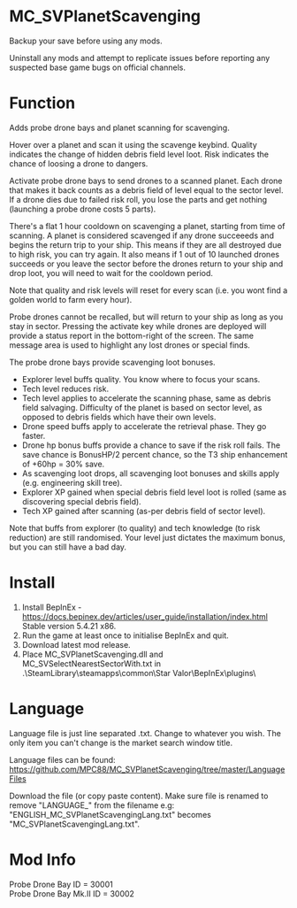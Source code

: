 # MC_SVPlanetScavenging  
  
Backup your save before using any mods.  
  
Uninstall any mods and attempt to replicate issues before reporting any suspected base game bugs on official channels.  
    
Function  
========  
Adds probe drone bays and planet scanning for scavenging.  
  
Hover over a planet and scan it using the scavenge keybind.  Quality indicates the change of hidden debris field level loot.  Risk indicates the chance of loosing a drone to dangers.  
  
Activate probe drone bays to send drones to a scanned planet.  Each drone that makes it back counts as a debris field of level equal to the sector level.  If a drone dies due to failed risk roll, you lose the parts and get nothing (launching a probe drone costs 5 parts).  
  
There's a flat 1 hour cooldown on scavenging a planet, starting from time of scanning.  A planet is considered scavenged if any drone succeeeds and begins the return trip to your ship.  This means if they are all destroyed due to high risk, you can try again.  It also means if 1 out of 10 launched drones succeeds or you leave the sector before the drones return to your ship and drop loot, you will need to wait for the cooldown period.  

Note that quality and risk levels will reset for every scan (i.e. you wont find a golden world to farm every hour).  
  
Probe drones cannot be recalled, but will return to your ship as long as you stay in sector.  Pressing the activate key while drones are deployed will provide a status report in the bottom-right of the screen.  The same message area is used to highlight any lost drones or special finds.  

The probe drone bays provide scavenging loot bonuses.  
  
- Explorer level buffs quality.  You know where to focus your scans.  
- Tech level reduces risk.  
- Tech level applies to accelerate the scanning phase, same as debris field salvaging.  Difficulty of the planet is based on sector level, as opposed to debris fields which have their own levels.  
- Drone speed buffs apply to accelerate the retrieval phase.  They go faster.  
- Drone hp bonus buffs provide a chance to save if the risk roll fails.  The save chance is BonusHP/2 percent chance, so the T3 ship enhancement of +60hp = 30% save.  
- As scavenging loot drops, all scavenging loot bonuses and skills apply (e.g. engineering skill tree).  
- Explorer XP gained when special debris field level loot is rolled (same as discovering special debris field).
- Tech XP gained after scanning (as-per debris field of sector level).
  
Note that buffs from explorer (to quality) and tech knowledge (to risk reduction) are still randomised.  Your level just dictates the maximum bonus, but you can still have a bad day.  
  
Install  
=======  
1. Install BepInEx - https://docs.bepinex.dev/articles/user_guide/installation/index.html Stable version 5.4.21 x86.  
2. Run the game at least once to initialise BepInEx and quit.  
3. Download latest mod release.  
4. Place MC_SVPlanetScavenging.dll and MC_SVSelectNearestSectorWith.txt in .\SteamLibrary\steamapps\common\Star Valor\BepInEx\plugins\  

Language  
=====  
Language file is just line separated .txt.  Change to whatever you wish.  The only item you can't change is the market search window title.  
    
Language files can be found: https://github.com/MPC88/MC_SVPlanetScavenging/tree/master/LanguageFiles
  
Download the file (or copy paste content).  Make sure file is renamed to remove "LANGUAGE_" from the filename e.g: "ENGLISH_MC_SVPlanetScavengingLang.txt" becomes "MC_SVPlanetScavengingLang.txt".  
  
Mod Info
======
Probe Drone Bay ID = 30001  
Probe Drone Bay Mk.II ID = 30002
  
